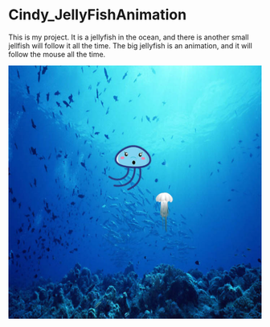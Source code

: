# Cindy_JellyFishAnimation

This is my project. It is a jellyfish in the ocean, and there is another small jellfish will follow it all the time.
The big jellyfish is an animation, and it will follow the mouse all the time.

![screen shot](https://github.com/hongjiaz/Cindy_JellyFishAnimation/blob/master/assets/Cindy_JellyFishAnimation.png)
